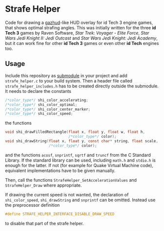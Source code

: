 # Strafe Helper

Code for drawing a [gazhud](https://www.q3df.org/wiki?p=133)-like HUD overlay
for id Tech 3 engine games, that shows optimal strafing angles. This was
initially written for the three **id Tech 3** games by Raven Software,
*Star Trek: Voyager - Elite Force*, *Star Wars Jedi Knight II: Jedi Outcast* and
*Star Wars Jedi Knight: Jedi Academy*, but it can work fine for other
**id Tech 3** games or even other **id Tech** engines too.

## Usage

Include this repository as
[submodule](https://git-scm.com/book/en/v2/Git-Tools-Submodules) in your project
and add `strafe_helper.c` to your build system. Then a header file called
`strafe_helper_includes.h` has to be created directly outside the submodule.
It needs to declare the constants

```c
/*color_type*/ shi_color_accelerating;
/*color_type*/ shi_color_optimal;
/*color_type*/ shi_color_center_marker;
/*color_type*/ shi_color_speed;
```

the functions

```c
void shi_drawFilledRectangle(float x, float y, float w, float h,
                             /*color_type*/ color);
void shi_drawString(float x, float y, const char* string, float scale,
                    /*color_type*/ color);
```

and the functions `acosf`, `snprintf`, `sqrtf` and `truncf` from the C Standard
Library. If the standard library can be used, including `math.h` and `stdio.h`
is enough for the latter. If not (for example for Quake Virtual Machine code),
equivalent implementations have to be given manually.

Then, call the functions `StrafeHelper_SetAccelerationValues` and
`StrafeHelper_Draw` where appropriate.

If drawing the current speed is not wanted, the declaration of
`shi_color_speed`, `shi_drawString` and `snprintf` can be omitted. Instead use
the preprocessor definition

```c
#define STRAFE_HELPER_INTERFACE_DISABLE_DRAW_SPEED
```

to disable that part of the strafe helper.
